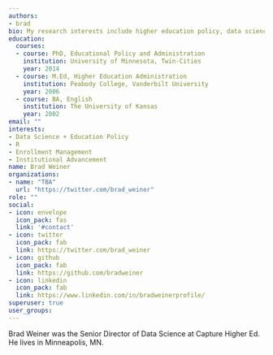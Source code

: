 ```yaml
---
authors:
- brad
bio: My research interests include higher education policy, data science, enrollment management, and institutional advancement.
education:
  courses:
  - course: PhD, Educational Policy and Administration
    institution: University of Minnesota, Twin-Cities
    year: 2014
  - course: M.Ed, Higher Education Administration
    institution: Peabody College, Vanderbilt University 
    year: 2006
  - course: BA, English
    institution: The University of Kansas
    year: 2002
email: ""
interests:
- Data Science + Education Policy
- R
- Enrollment Management
- Institutional Advancement
name: Brad Weiner
organizations:
- name: "TBA"
  url: "https://twitter.com/brad_weiner"
role: ""
social:
- icon: envelope
  icon_pack: fas
  link: '#contact'
- icon: twitter
  icon_pack: fab
  link: https://twitter.com/brad_weiner
- icon: github
  icon_pack: fab
  link: https://github.com/bradweiner
- icon: linkedin
  icon_pack: fab
  link: https://www.linkedin.com/in/bradweinerprofile/
superuser: true
user_groups:
---
```


Brad Weiner was the Senior Director of Data Science at Capture Higher Ed. He lives in Minneapolis, MN.


